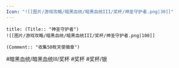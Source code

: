 ```yaml
---
Icon: "![[图片/游戏攻略/暗黑血统/暗黑血统III/奖杯/神圣守护者.png|30]]"
---
```

```ad-common-silver-trophy
title: (Title:: "神圣守护者")
![[图片/游戏攻略/暗黑血统/暗黑血统III/奖杯/神圣守护者.png|100]]

(Comment:: "收集50枚天使徽章")
```

#暗黑血统/暗黑血统III/奖杯 #奖杯 #奖杯/银
